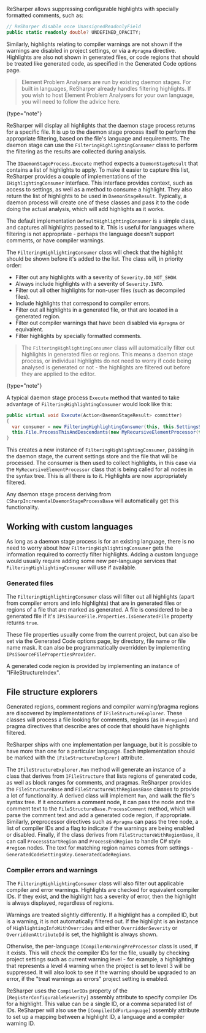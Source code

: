 [//]: # (title: Suppressing Highlights)

ReSharper allows suppressing configurable highlights with specially formatted comments, such as:

```csharp
// ReSharper disable once UnassignedReadonlyField
public static readonly double? UNDEFINED_OPACITY;
```

Similarly, highlights relating to compiler warnings are not shown if the warnings are disabled in project settings, or via a `#pragma` directive. Highlights are also not shown in generated files, or code regions that should be treated like generated code, as specified in the Generated Code options page.

 >  Element Problem Analysers are run by existing daemon stages. For built in languages, ReSharper already handles filtering highlights. If you wish to host Element Problem Analysers for your own language, you will need to follow the advice here.
 >
 {type="note"}

ReSharper will display all highlights that the daemon stage process returns for a specific file. It is up to the daemon stage process itself to perform the appropriate filtering, based on the file's language and requirements. The daemon stage can use the `FilteringHighlightingConsumer` class to perform the filtering as the results are collected during analysis.

The `IDaemonStageProcess.Execute` method expects a `DaemonStageResult` that contains a list of highlights to apply. To make it easier to capture this list, ReSharper provides a couple of implementations of the `IHighlightingConsumer` interface. This interface provides context, such as access to settings, as well as a method to consume a highlight. They also return the list of highlights to be used in `DaemonStageResult`. Typically, a daemon process will create one of these classes and pass it to the code doing the actual analysis, which will add highlights as it works.

The default implementation `DefaultHighlightingConsumer` is a simple class, and captures all highlights passed to it. This is useful for languages where filtering is not appropriate - perhaps the language doesn't support comments, or have compiler warnings.

The `FilteringHighlightingConsumer` class will check that the highlight should be shown before it's added to the list. The class will, in priority order:

* Filter out any highlights with a severity of `Severity.DO_NOT_SHOW`.
* Always include highlights with a severity of `Severity.INFO`.
* Filter out all other highlights for non-user files (such as decompiled files).
* Include highlights that correspond to compiler errors.
* Filter out all highlights in a generated file, or that are located in a generated region.
* Filter out compiler warnings that have been disabled via `#pragma` or equivalent.
* Filter highlights by specially formatted comments.

 >  The `FilteringHighlightingConsumer` class will automatically filter out highlights in generated files or regions. This means a daemon stage process, or individual highlights do not need to worry if code being analysed is generated or not - the highlights are filtered out before they are applied to the editor.
 >
 {type="note"}

A typical daemon stage process `Execute` method that wanted to take advantage of `FilteringHighlightingConsumer` would look like this:

```csharp
public virtual void Execute(Action<DaemonStageResult> committer)
{
  var consumer = new FilteringHighlightingConsumer(this, this.SettingsStore, this.File);
  this.File.ProcessThisAndDescendants(new MyRecursiveElementProcessor(this, consumer));
}
```

This creates a new instance of `FilteringHighlightingConsumer`, passing in the daemon stage, the current settings store and the file that will be processed. The consumer is then used to collect highlights, in this case via the `MyRecursiveElementProcessor` class that is being called for all nodes in the syntax tree. This is all there is to it. Highlights are now appropriately filtered.

Any daemon stage process deriving from `CSharpIncrementalDaemonStageProcessBase` will automatically get this functionality.

## Working with custom languages

As long as a daemon stage process is for an existing language, there is no need to worry about how `FilteringHighlightingConsumer` gets the information required to correctly filter highlights. Adding a custom language would usually require adding some new per-language services that `FilteringHighlightingConsumer` will use if available.

### Generated files

The `FilteringHighlightingConsumer` class will filter out all highlights (apart from compiler errors and info highlights) that are in generated files or regions of a file that are marked as generated. A file is considered to be a generated file if it's `IPsiSourceFile.Properties.IsGeneratedFile` property returns `true`.

These file properties usually come from the current project, but can also be set via the Generated Code options page, by directory, file name or file name mask. It can also be programmatically overridden by implementing `IPsiSourceFilePropertiesProvider`.

A generated code region is provided by implementing an instance of "IFileStructureIndex".

## File structure explorers

Generated regions, comment regions and compiler warning/pragma regions are discovered by implementations of `IFileStructureExplorer`. These classes will process a file looking for comments, regions (as in `#region`) and pragma directives that describe ares of code that should have highlights filtered.

ReSharper ships with one implementation per language, but it is possible to have more than one for a particular language. Each implementation should be marked with the `[FileStructureExplorer]` attribute.

The `IFileStructureExplorer.Run` method will generate an instance of a class that derives from `IFileStructure` that lists regions of generated code, as well as block ranges for comments, and pragmas. ReSharper provides the `FileStructureBase` and `FileStructureWithRegionsBase` classes to provide a lot of functionality. A derived class will implement `Run`, and walk the file's syntax tree. If it encounters a comment node, it can pass the node and the comment text to the `FileStructureBase.ProcessComment` method, which will parse the comment text and add a generated code region, if appropriate. Similarly, preprocessor directives such as `#pragma` can pass the tree node, a list of compiler IDs and a flag to indicate if the warnings are being enabled or disabled. Finally, if the class derives from `FileStructureWithRegionBase`, it can call `ProcessStartRegion` and `ProcessEndRegion` to handle C# style `#region` nodes. The text for matching region names comes from settings - `GeneratedCodeSettingsKey.GeneratedCodeRegions`.

### Compiler errors and warnings

The `FilteringHighlightingConsumer` class will also filter out applicable compiler and error warnings. Highlights are checked for equivalent compiler IDs. If they exist, and the highlight has a severity of error, then the highlight is always displayed, regardless of regions.

Warnings are treated slightly differently. If a highlight has a compiled ID, but is a warning, it is not automatically filtered out. If the highlight is an instance of `HighlightingInfoWithOverrides` and either `OverriddenSeverity` or `OverriddenAttributeId` is set, the highlight is always shown.

Otherwise, the per-language `ICompilerWarningPreProcessor` class is used, if it exists. This will check the compiler IDs for the file, usually by checking project settings such as current warning level - for example, a highlighting that represents a level 4 warning when the project is set to level 3 will be suppressed. It will also look to see if the warning should be upgraded to an error, if the "treat warnings as errors" project setting is enabled.

ReSharper uses the `CompilerIDs` property of the `[RegisterConfigurableSeverity]` assembly attribute to specify compiler IDs for a highlight. This value can be a single ID, or a comma separated list of IDs. ReSharper will also use the `[CompiledIdForLanguage]` assembly attribute to set up a mapping between a highlight ID, a language and a compiler warning ID.